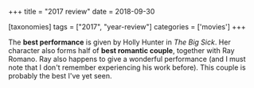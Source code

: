 +++
title = "2017 review"
date = 2018-09-30

[taxonomies]
tags = ["2017", "year-review"]
categories = ['movies']
+++

The **best performance** is given by Holly Hunter in *The Big Sick*.
Her character also forms half of **best romantic couple**,
together with Ray Romano. Ray also happens to give a wonderful performance
(and I must note that I don't remember experiencing his work before).
This couple is probably the best I've yet seen.

